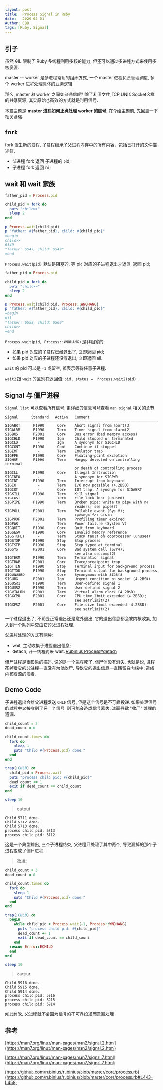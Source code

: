 ```yaml
---
layout: post
title:  Process Signal in Ruby
date:   2020-08-31
Author: CBD
tags: [Ruby, Signal]
---
```


## 引子

虽然 GIL 限制了 Ruby 多线程利用多核的能力, 但还可以通过多进程方式来使用多核资源.

master -- worker 是多进程常用的组织方式, 一个 master 进程负责管理调度, 多个 worker 进程处理具体的业务逻辑.

那么, master 和 worker 之间如何通信呢? 除了利用文件,TCP,UNIX Socket这样的共享资源, 其实原始也高效的方式就是利用信号.

本篇主题是 **master 进程如何正确处理 worker 的信号**, 在介绍主题前, 先回顾一下相关基础.

## fork

fork 派生新的进程, 子进程继承了父进程内存中的所有内容，包括已打开的文件描述符.

* 父进程 fork 返回 子进程的 pid;
* 子进程 fork 返回 nil;

## wait 和 wait 家族

```ruby
father_pid = Process.pid

child_pid = fork do
  puts "child>>"
  sleep 2
end

p Process.wait(child_pid)
p "father: #{father_pid}, child: #{child_pid}"
=begin
child>>
6549
"father: 6547, child: 6549"
=end
```

`Process.wait(pid)` 默认是阻塞的, 等 pid 对应的子进程退出才返回, 返回 pid;

```ruby
father_pid = Process.pid

child_pid = fork do
  puts "child>>"
  sleep 2
end

p Process.wait(child_pid, Process::WNOHANG)
p "father: #{father_pid}, child: #{child_pid}"
=begin
nil
"father: 6558, child: 6560"
child>>
=end
```

`Process.wait(pid, Process::WNOHANG)` 是非阻塞的:

* 如果 pid 对应的子进程已经退出了, 立即返回 pid;
* 如果 pid 对应的子进程还没有退出, 立即返回 nil.

`wait` 的 pid 可以是 `-1` 或留空, 都表示等待任意子进程.

`wait2` 跟 `wait` 的区别在返回值: `pid, status =  Process.wait2(pid)` .

## Signal 与 僵尸进程

`Signal.list` 可以查看所有信号, 更详细的信息可以查看 `man signal` 相关的章节.

```text
Signal      Standard   Action   Comment
────────────────────────────────────────────────────────────────────────
SIGABRT      P1990      Core    Abort signal from abort(3)
SIGALRM      P1990      Term    Timer signal from alarm(2)
SIGBUS       P2001      Core    Bus error (bad memory access)
SIGCHLD      P1990      Ign     Child stopped or terminated
SIGCLD         -        Ign     A synonym for SIGCHLD
SIGCONT      P1990      Cont    Continue if stopped
SIGEMT         -        Term    Emulator trap
SIGFPE       P1990      Core    Floating-point exception
SIGHUP       P1990      Term    Hangup detected on controlling terminal
                                or death of controlling process
SIGILL       P1990      Core    Illegal Instruction
SIGINFO        -                A synonym for SIGPWR
SIGINT       P1990      Term    Interrupt from keyboard
SIGIO          -        Term    I/O now possible (4.2BSD)
SIGIOT         -        Core    IOT trap. A synonym for SIGABRT
SIGKILL      P1990      Term    Kill signal
SIGLOST        -        Term    File lock lost (unused)
SIGPIPE      P1990      Term    Broken pipe: write to pipe with no
                                readers; see pipe(7)
SIGPOLL      P2001      Term    Pollable event (Sys V);
                                synonym for SIGIO
SIGPROF      P2001      Term    Profiling timer expired
SIGPWR         -        Term    Power failure (System V)
SIGQUIT      P1990      Core    Quit from keyboard
SIGSEGV      P1990      Core    Invalid memory reference
SIGSTKFLT      -        Term    Stack fault on coprocessor (unused)
SIGSTOP      P1990      Stop    Stop process
SIGTSTP      P1990      Stop    Stop typed at terminal
SIGSYS       P2001      Core    Bad system call (SVr4);
                                see also seccomp(2)
SIGTERM      P1990      Term    Termination signal
SIGTRAP      P2001      Core    Trace/breakpoint trap
SIGTTIN      P1990      Stop    Terminal input for background process
SIGTTOU      P1990      Stop    Terminal output for background process
SIGUNUSED      -        Core    Synonymous with SIGSYS
SIGURG       P2001      Ign     Urgent condition on socket (4.2BSD)
SIGUSR1      P1990      Term    User-defined signal 1
SIGUSR2      P1990      Term    User-defined signal 2
SIGVTALRM    P2001      Term    Virtual alarm clock (4.2BSD)
SIGXCPU      P2001      Core    CPU time limit exceeded (4.2BSD);
                                see setrlimit(2)
SIGXFSZ      P2001      Core    File size limit exceeded (4.2BSD);
                                see setrlimit(2)
```

一个进程退出了, 不论是正常退出还是意外退出, 它的退出信息都会被内核收集, 加入到一个队列中交由它的父进程处理.

父进程处理的方式有两种:

* wait, 主动收集子进程退出信息;
* detach, 开一线程再来 wait. [Rubinius Process#detach](https://github.com/rubinius/rubinius/blob/master/core/process.rb#L443-L458)

僵尸进程是很形象的描述, 说的是一个进程死了, 但尸体没有消失. 也就是说, 进程死掉后它的父进程一直没有为他收尸, 导致它的退出信息一直残留在内核中, 造成内核资源的浪费.

## Demo Code

子进程退出会给父进程发送 `CHLD` 信号, 但是这个信号是不可靠投递. 如果处理信号的过程中又接收到了另一个信号, 则可能会造成信号丢失, 进而导致 "收尸" 处理的遗漏.

```ruby
child_count = 3
dead_count = 0

child_count.times do
  fork do
    sleep 1
    puts "Child #{Process.pid} done."
  end
end

trap(:CHLD) do
  child_pid = Process.wait
  puts "process child pid: #{child_pid}"
  dead_count += 1
  exit if dead_count == child_count
end

sleep 10

```

> output

```text
Child 5711 done.
Child 5712 done.
Child 5713 done.
process child pid: 5713
process child pid: 5712
```

这是一个典型输出, 三个子进程结束, 父进程只处理了其中两个, 导致漏掉的那个子进程变成了僵尸进程.

> 改进:

```ruby
child_count = 3
dead_count = 0

child_count.times do
  fork do
    sleep 1
    puts "Child #{Process.pid} done."
  end
end

trap(:CHLD) do
  begin
    while child_pid = Process.wait(-1, Process::WNOHANG)
      puts "process child pid: #{child_pid}"
      dead_count += 1
      exit if dead_count == child_count
    end
  rescue Errno::ECHILD
  end
end

sleep 10

```

> output:

```text
Child 5916 done.
Child 5915 done.
Child 5914 done.
process child pid: 5916
process child pid: 5915
process child pid: 5914
```

如此修改, 父进程就不会因为信号的不可靠投递而遗漏处理.

## 参考

[https://man7.org/linux/man-pages/man2/signal.2.html](https://man7.org/linux/man-pages/man2/signal.2.html)

[https://man7.org/linux/man-pages/man7/signal.7.html](https://man7.org/linux/man-pages/man7/signal.7.html)

[https://github.com/rubinius/rubinius/blob/master/core/process.rb](https://github.com/rubinius/rubinius/blob/master/core/process.rb#L443-L458)
